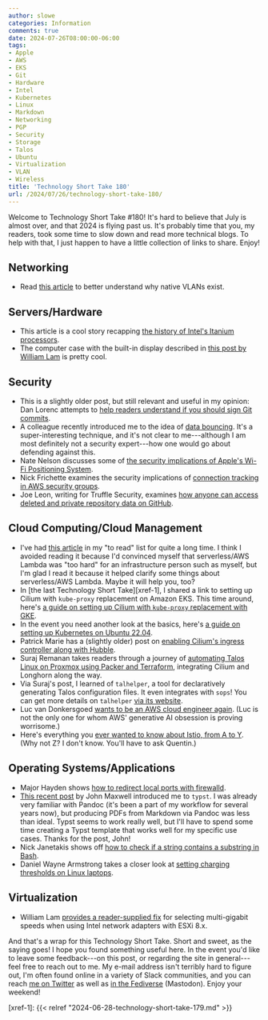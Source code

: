 ```yaml
---
author: slowe
categories: Information
comments: true
date: 2024-07-26T08:00:00-06:00
tags:
- Apple
- AWS
- EKS
- Git
- Hardware
- Intel
- Kubernetes
- Linux
- Markdown
- Networking
- PGP
- Security
- Storage
- Talos
- Ubuntu
- Virtualization
- VLAN
- Wireless
title: 'Technology Short Take 180'
url: /2024/07/26/technology-short-take-180/
---
```


Welcome to Technology Short Take #180! It's hard to believe that July is almost over, and that 2024 is flying past us. It's probably time that you, my readers, took some time to slow down and read more technical blogs. To help with that, I just happen to have a little collection of links to share. Enjoy!<!--more-->

## Networking

* Read [this article][link-8] to better understand why native VLANs exist.

## Servers/Hardware

* This article is a cool story recapping [the history of Intel's Itanium processors][link-6].
* The computer case with the built-in display described in [this post by William Lam][link-17] is pretty cool.

## Security

* This is a slightly older post, but still relevant and useful in my opinion: Dan Lorenc attempts to [help readers understand if you should sign Git commits][link-1].
* A colleague recently introduced me to the idea of [data bouncing][link-3]. It's a super-interesting technique, and it's not clear to me---although I am most definitely not a security expert---how one would go about defending against this.
* Nate Nelson discusses some of [the security implications of Apple's Wi-Fi Positioning System][link-7].
* Nick Frichette examines the security implications of [connection tracking in AWS security groups][link-10].
* Joe Leon, writing for Truffle Security, examines [how anyone can access deleted and private repository data on GitHub][link-21].

## Cloud Computing/Cloud Management

* I've had [this article][link-2] in my "to read" list for quite a long time. I think I avoided reading it because I'd convinced myself that serverless/AWS Lambda was "too hard" for an infrastructure person such as myself, but I'm glad I read it because it helped clarify some things about serverless/AWS Lambda. Maybe it will help you, too?
* In [the last Technology Short Take][xref-1], I shared a link to setting up Cilium with `kube-proxy` replacement on Amazon EKS. This time around, here's [a guide on setting up Cilium with `kube-proxy` replacement with GKE][link-9].
* In the event you need another look at the basics, here's [a guide on setting up Kubernetes on Ubuntu 22.04][link-12].
* Patrick Marie has a (slightly older) post on [enabling Cilium's ingress controller along with Hubble][link-14].
* Suraj Remanan takes readers through a journey of [automating Talos Linux on Proxmox using Packer and Terraform][link-15], integrating Cilium and Longhorn along the way.
* Via Suraj's post, I learned of `talhelper`, a tool for declaratively generating Talos configuration files. It even integrates with `sops`! You can get more details on `talhelper` [via its website][link-16].
* Luc van Donkersgoed [wants to be an AWS cloud engineer again][link-18]. (Luc is not the only one for whom AWS' generative AI obsession is proving worrisome.)
* Here's everything you [ever wanted to know about Istio, from A to Y][link-19]. (Why not Z? I don't know. You'll have to ask Quentin.)

## Operating Systems/Applications

* Major Hayden shows [how to redirect local ports with firewalld][link-5].
* [This recent post][link-11] by John Maxwell introduced me to `typst`. I was already very familiar with Pandoc (it's been a part of my workflow for several years now), but producing PDFs from Markdown via Pandoc was less than ideal. Typst seems to work really well, but I'll have to spend some time creating a Typst template that works well for my specific use cases. Thanks for the post, John!
* Nick Janetakis shows off [how to check if a string contains a substring in Bash][link-13].
* Daniel Wayne Armstrong takes a closer look at [setting charging thresholds on Linux laptops][link-20].

## Virtualization

* William Lam [provides a reader-supplied fix][link-4] for selecting multi-gigabit speeds when using Intel network adapters with ESXi 8.x.

And that's a wrap for this Technology Short Take. Short and sweet, as the saying goes! I hope you found something useful here. In the event you'd like to leave some feedback---on this post, or regarding the site in general---feel free to reach out to me. My e-mail address isn't terribly hard to figure out, I'm often found online in a variety of Slack communities, and you can reach [me on Twitter][link-99] as well as [in the Fediverse][link-30] (Mastodon). Enjoy your weekend!

[link-1]: https://dlorenc.medium.com/should-you-sign-git-commits-f068b07e1b1f
[link-2]: https://aws.amazon.com/blogs/containers/aws-lambda-for-the-containers-developer/
[link-3]: https://databouncing.io/
[link-4]: https://williamlam.com/2024/07/quick-tip-updating-intel-ixgben-driver-enables-multi-gigabit-2-5gbe-5gbe-selection-in-esxi.html
[link-5]: https://major.io/p/firewalld-port-redirection/
[link-6]: https://www.abortretry.fail/p/the-itanic-saga
[link-7]: https://www.darkreading.com/endpoint-security/apple-geolocation-api-exposes-wi-fi-access-points-worldwide
[link-8]: https://lostintransit.se/2024/07/08/why-do-we-have-native-vlans/
[link-9]: https://medium.com/@amitmavgupta/cilium-installing-cilium-in-gke-with-no-kube-proxy-826e84f971b4
[link-10]: https://hackingthe.cloud/aws/general-knowledge/connection-tracking/
[link-11]: https://imaginarytext.ca/posts/2024/pandoc-typst-tutorial/
[link-12]: https://medium.com/@kvihanga/how-to-set-up-a-kubernetes-cluster-on-ubuntu-22-04-lts-433548d9a7d0
[link-13]: https://nickjanetakis.com/blog/check-if-a-string-contains-a-substring-in-bash
[link-14]: https://mkz.me/weblog/posts/cilium-enable-ingress-controller/
[link-15]: https://surajremanan.com/posts/automating-talos-installation-on-proxmox-with-packer-and-terraform/
[link-16]: https://budimanjojo.github.io/talhelper/latest/
[link-17]: https://williamlam.com/2024/07/slick-jonsbo-d31-computer-case-with-embedded-lcd-screen-for-homelab.html
[link-18]: https://lucvandonkersgoed.com/2024/07/13/dear-aws-please-let-me-be-a-cloud-engineer-again/
[link-19]: https://a-cup-of.coffee/blog/istio/
[link-20]: https://www.dwarmstrong.org/charging-thresholds/
[link-21]: https://trufflesecurity.com/blog/anyone-can-access-deleted-and-private-repo-data-github
[link-30]: https://fosstodon.org/@scottslowe
[link-99]: https://twitter.com/scott_lowe
[xref-1]: {{< relref "2024-06-28-technology-short-take-179.md" >}}
